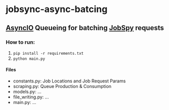 # jobsync-async-batcing

## [AsyncIO](https://docs.python.org/3/library/asyncio.html) Queueing for batching [JobSpy](https://github.com/speedyapply/JobSpy) requests

### How to run:
1) `pip install -r requirements.txt`
2) `python main.py`

#### Files
* constants.py: Job Locations and Job Request Params
* scraping.py: Queue Production & Consumption
* models.py: ...
* file_writing.py: ...
* main.py: ...
